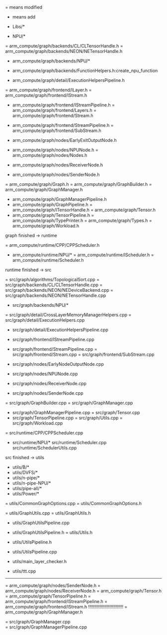 = means modified
+ means add

+ Libs/*

+ NPU/*

= arm_compute/graph/backends/CL/CLTensorHandle.h
= arm_compute/graph/backends/NEON/NETensorHandle.h
+ arm_compute/graph/backends/NPU/*
+ arm_compute/graph/backends/FunctionHelpers.h:create_npu_function

+ arm_compute/graph/detail/ExecutionHelpersPipeline.h

= arm_compute/graph/frontend/ILayer.h
= arm_compute/graph/frontend/IStream.h
+ arm_compute/graph/frontend/IStreamPipeline.h
= arm_compute/graph/frontend/Layers.h
= arm_compute/graph/frontend/Stream.h
+ arm_compute/graph/frontend/StreamPipeline.h
= arm_compute/graph/frontend/SubStream.h

+ arm_compute/graph/nodes/EarlyExitOutputNode.h
+ arm_compute/graph/nodes/NPUNode.h
= arm_compute/graph/nodes/Nodes.h
+ arm_compute/graph/nodes/ReceiverNode.h
+ arm_compute/graph/nodes/SenderNode.h

= arm_compute/graph/Graph.h
= arm_compute/graph/GraphBuilder.h
= arm_compute/graph/GraphManager.h
+ arm_compute/graph/GraphManagerPipeline.h
+ arm_compute/graph/GraphPipeline.h
= arm_compute/graph/ITensorHandle.h
= arm_compute/graph/Tensor.h
+ arm_compute/graph/TensorPipeline.h
= arm_compute/graph/TypePrinter.h
= arm_compute/graph/Types.h
= arm_compute/graph/Workload.h

graph finished -> runtime

= arm_compute/runtime/CPP/CPPScheduler.h
+ arm_compute/runtime/NPU/*
= arm_compute/runtime/IScheduler.h
= arm_compute/runtime/Scheduler.h

runtime finished -> src

= src/graph/algorithms/TopologicalSort.cpp
= src/graph/backends/CL/CLTensorHandle.cpp
= src/graph/backends/NEON/NEDeviceBackend.cpp
= src/graph/backends/NEON/NETensorHandle.cpp

+ src/graph/backends/NPU/*

= src/graph/detail/CrossLayerMemoryManagerHelpers.cpp
= src/graph/detail/ExecutionHelpers.cpp
+ src/graph/detail/ExecutionHelpersPipeline.cpp

+ src/graph/frontend/IStreamPipeline.cpp
+ src/graph/frontend/StreamPipeline.cpp
= src/graph/frontend/Stream.cpp
= src/graph/frontend/SubStream.cpp

+ src/graph/nodes/EarlyNodeOutputNode.cpp
+ src/graph/nodes/NPUNode.cpp
+ src/graph/nodes/ReceiverNode.cpp
+ src/graph/nodes/SenderNode.cpp

= src/graph/GraphBuilder.cpp
= src/graph/GraphManager.cpp
+ src/graph/GraphManagerPipeline.cpp
= src/graph/Tensor.cpp
+ src/graph/TensorPipeline.cpp
= src/graph/Utils.cpp
= src/graph/Workload.cpp

= src/runtime/CPP/CPPScheduler.cpp

+ src/runtime/NPU/*
src/runtime/Scheduler.cpp
src/runtime/SchedulerUtils.cpp

src finished -> utils
+ utils/B/*
+ utils/DVFS/*
+ utils/n-pipe/*
+ utils/n-pipe-NPU/*
+ utils/pipe-all/*
+ utils/Power/*

= utils/CommonGraphOptions.cpp
= utils/CommonGraphOptions.h

= utils/GraphUtils.cpp
= utils/GraphUtils.h

+ utils/GraphUtilsPipeline.cpp
+ utils/GraphUtilsPipeline.h
= utils/Utils.h

+ utils/UtilsPipeline.h
+ utils/UtilsPipeline.cpp
+ utils/main_layer_checker.h
+ utils/ttt.cpp



****************************************************************************
= arm_compute/graph/nodes/SenderNode.h
= arm_compute/graph/nodes/ReceiverNode.h
= arm_compute/graph/Tensor.h
= arm_compute/graph/TensorPipeline.h
= arm_compute/graph/frontend/IStreamPipeline.h
= arm_compute/graph/frontend/IStream.h          !!!!!!!!!!!!!!!!!!!!!!!!!!!!
= arm_compute/graph/GraphManager.h

= src/graph/GraphManager.cpp              
= src/graph/GraphManagerPipeline.cpp      